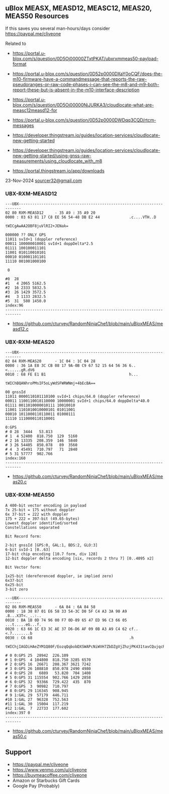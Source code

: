 ## uBlox MEASX, MEASD12, MEASC12, MEAS20, MEAS50 Resources

If this saves you several man-hours/days consider https://paypal.me/cliveone

Related to
  *  https://portal.u-blox.com/s/question/0D5Oj00000ZTxtPKAT/ubxrxmmeas50-payload-format
  *  https://portal.u-blox.com/s/question/0D52p0000DXaY0oCQF/does-the-m10-firmware-have-a-commandmessage-that-reports-the-raw-pseudoranges-or-raw-code-phases-i-can-see-the-m8-and-m9-both-report-these-but-is-absent-in-the-m10-interface-description
  *  https://portal.u-blox.com/s/question/0D5Oj00000NjJURKA3/cloudlocate-what-are-measc12measd12-for
  *  https://portal.u-blox.com/s/question/0D52p0000DWDqq3CQD/rtcm-messages

  
  *  https://developer.thingstream.io/guides/location-services/cloudlocate-new-getting-started
  *  https://developer.thingstream.io/guides/location-services/cloudlocate-new-getting-started/using-gnss-raw-measurements/using_cloudlocate_with_m8
  *  https://portal.thingstream.io/app/downloads


23-Nov-2024 sourcer32@gmail.com

### UBX-RXM-MEASD12
```
---UBX-----------------------------------------------------------------------
02 80 RXM-MEASD12     - 35 A9 : 35 A9 20
0000 : 03 63 81 17 C8 EE 56 54-48 DB E2 44             .c....VTH..D

tWICgAwAA2OBF8juVlRI2+JENak=

000000 ?? ONLY GPS
11011 svId+1 (doppler reference)
00011 100000010001 svId+1 doppDelta*2.5
01111 100100011101
11001 010110010101
00010 010001101101
11110 001001000100

 0

#0  28
#1   4 2065 5162.5
#2  16 2333 5832.5
#3  26 1429 3572.5
#4   3 1133 2832.5
#5  31  580 1450.0
index:96
-----------------------------------------------------------------------------
```
  *  https://github.com/cturvey/RandomNinjaChef/blob/main/uBloxMEAS/measd12.c

### UBX-RXM-MEAS20
```
---UBX-----------------------------------------------------------------------
02 84 RXM-MEAS20      - 1C 04 : 1C 04 28
0000 : 36 1A E8 3C CB 08 17 9A-0B C9 67 52 15 64 56 36 6..<......gR.dV6
0010 : 68 FE E1 B1                                     h...

tWIChBQANhroPMsIF5oLyWdSFWRWNmj+4bEcBA==

00 gnssId
11011 0000110101110100 svId+1 chips/64.0 (doppler reference)
00011 1100110010110000 10000001 svId+1 chips/64.0 doppDelta*40.0
01111 0011010000010111 10010010
11001 1101010010000101 01011001
00010 1011000110110011 01000111
11110 1110000110110001

0:GPS
# 0 28  3444   53.813
# 1  4 52400  818.750  129  5160
# 2 16 13335  208.359  146  5840
# 3 26 54405  850.078   89  3560
# 4  3 45491  710.797   71  2840
# 5 31 57777  902.766
index:160
-----------------------------------------------------------------------------
```
  *  https://github.com/cturvey/RandomNinjaChef/blob/main/uBloxMEAS/meas20.c

### UBX-RXM-MEAS50
```
A 400-bit vector encoding in payload
7x 25-bit = 175 without doppler
6x 37-bit = 222 with doppler
175 + 222 = 397-bit (49.65-bytes)
Lowest doppler identified/sorted
Constellations separated

Bit Record form:

2-bit gnssId [GPS:0, GAL:1, BDS:2, GLO:3]
6-bit svId-1 [0..63]
17-bit chip encoding [10.7 form, div 128]
12-bit doppler delta encoding [six, records 2 thru 7] [0..4095 x2]

Bit Vector form:

1x25-bit (dereferenced doppler, ie implied zero)
6x37-bit
6x25-bit
3-bit zero
```
```
---UBX-----------------------------------------------------------------------
02 86 RXM-MEAS50      - 6A 84 : 6A 84 58
0000 : 18 38 87 01 E6 58 33 54-3C D0 5F C4 A3 3A 90 A9 .8...X3T<._..:..
0010 : BA 1B 0D 74 96 00 F7 0D-89 65 47 ED 96 C3 66 05 ...t.....eG...f.
0020 : 63 66 1C E3 3C AE 37 D6-D6 AF 09 0B A3 A9 C4 62 cf..<.7........b
0030 : C6 68                                           .h

tWIChjIAGDiHAeZYM1Q80F/EozqQqbobDXSWAPcNiWVH7ZbDZgVjZhzjPK431tavCQujqcRixmhqhA==

# 0 0:GPS 25  28942  226.109
# 1 0:GPS  4 104800  818.750 3285 6570
# 2 0:GPS 16  26671  208.367 3621 7242
# 3 0:GPS 26 108810  850.078 2490 4980
# 4 0:GPS 28   6889   53.820  704 1408
# 5 0:GPS 31 115554  902.766 1429 2858
# 6 0:GPS 32  93366  729.422  435  870
# 7 0:GPS  3  90982  710.797
# 8 0:GPS 29 116345  908.945
# 9 1:GAL 29  57179  446.711
#10 1:GAL 27  96328  752.563
#11 1:GAL 30  15004  117.219
#12 1:GAL  7  22733  177.602
index:397 0
-----------------------------------------------------------------------------
```
  *  https://github.com/cturvey/RandomNinjaChef/blob/main/uBloxMEAS/meas50.c

    
##  Support
 
  *  https://paypal.me/cliveone
  *  https://www.venmo.com/u/cliveone
  *  https://buymeacoffee.com/cliveone
  *  Amazon or Starbucks Gift Cards
  *  Google Pay (Probably)
